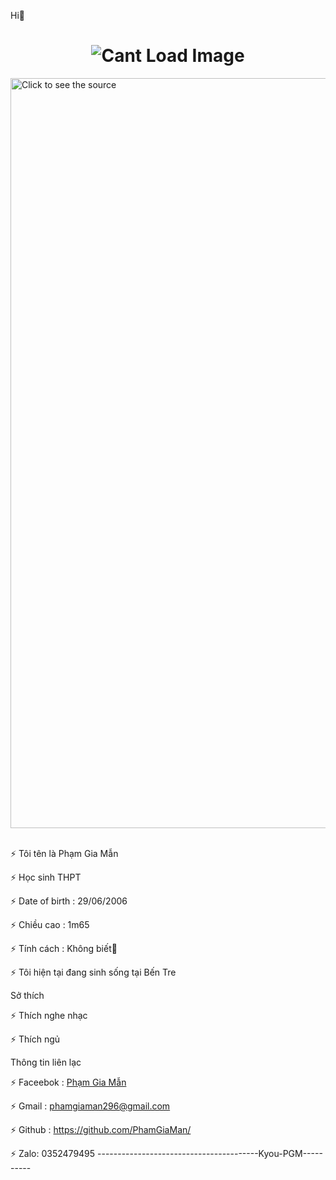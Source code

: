 Hi👋


<h1 align="center">
    <img src="./img.svg" alt="Cant Load Image"/>
</h1>

<a href="#" target="_blank">
  <img src="Kyou-PGM.svg" width="1200" alt="Click to see the source" />
</a>
</br>
</br>


⚡ Tôi tên là Phạm Gia Mẫn

⚡ Học sinh THPT

⚡ Date of birth : 29/06/2006

⚡ Chiều cao : 1m65

⚡ Tính cách : Không biết🤧

⚡ Tôi hiện tại đang sinh sống tại Bến Tre

Sở thích

⚡ Thích nghe nhạc

⚡ Thích ngủ

Thông tin liên lạc

⚡ Faceebok : [Phạm Gia Mẫn](https://www.facebook.com/sadboiz2mais)

⚡ Gmail : phamgiaman296@gmail.com

⚡ Github : https://github.com/PhamGiaMan/

⚡ Zalo: 0352479495
----------------------------------------Kyou-PGM----------

